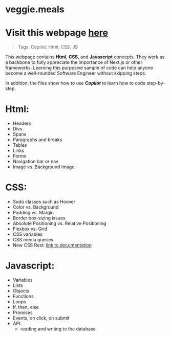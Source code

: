 # veggie.meals

# Visit this webpage [here](https://mejia-code.github.io/veggie.meals/)

> Tags: Copilot, Html, CSS, JS

This webpage contains **Html**, **CSS**, and **Javascript** concepts. They work as a backbone to fully appreciate the importance of Next.js or other frameworks. Learning this purposive sample of code can help anyone become a well-rounded Software Engineer without skipping steps.

In addition, the files show how to use ***Copilot*** to learn how to code step-by-step.
# Html:
- Headers
- Divs
- Spans
- Paragraphs and breaks
- Tables
- Links
- Forms
- Navigation bar or nav
- Image vs. Background Image

# CSS: 
- Sudo classes such as Hoover
- Color vs. Background
- Padding vs. Margin
- Border box-sizing issues
- Absolute Positioning vs. Relative Positioning
- Flexbox vs. Grid
- CSS variables
- CSS media queries
- New CSS Rest: [link to documentation](https://elad2412.github.io/the-new-css-reset/)

# Javascript:
- Variables
- Lists
- Objects
- Functions
- Loops
- If, then, else
- Promises
- Events, on click, on submit
- API:
    -  reading and writing to the database
